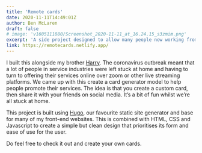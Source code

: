 ```yaml
---
title: 'Remote cards'
date: 2020-11-11T14:49:01Z
author: Ben McLaren
draft: false
# image: 'v1605111880/Screenshot_2020-11-11_at_16.24.15_s3zmim.png'
excerpt: 'A side project designed to allow many people now working from home to promote their remote events.'
link: https://remotecards.netlify.app/
---
```


I built this alongside my brother [Harry](https://harrycresswell.com/). The coronavirus outbreak meant that a lot of people in service industries were left stuck at home and having to turn to offering their services online over zoom or other live streaming platforms. We came up with this create a card generator model to help people promote their services. The idea is that you create a custom card, then share it with your friends on social media. It’s a bit of fun whilst we’re all stuck at home.

This project is built using [Hugo](https://gohugo.io/), our favourite static site generator and base for many of my front-end websites. This is combined with HTML, CSS and Javascript to create a simple but clean design that prioritises its form and ease of use for the user.

Do feel free to check it out and create your own cards.
